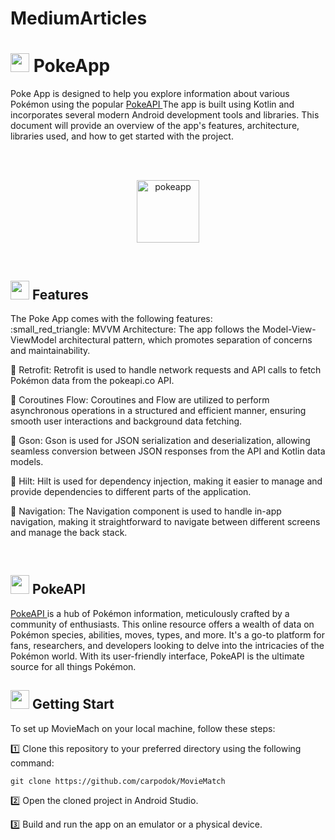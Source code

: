 # MediumArticles

<h1> <img src="https://media.giphy.com/media/XGbRD1gREhvBysGial/giphy.gif"  height="30" > PokeApp </h2>


Poke App is designed to help you explore information about various Pokémon using the popular <a href="https://pokeapi.co/" target="_blank">PokeAPI </a>  The app is built
using Kotlin and incorporates several modern Android development tools and libraries. This document will provide an 
overview of the app's features, architecture, libraries used, and how to get started with the project.

<br><br>

<p align="center"> 
	<img src="https://github-production-user-asset-6210df.s3.amazonaws.com/64840495/261874580-786d3139-ad0e-4e7a-9c14-d80a3b72588d.gif" alt="pokeapp" width=100px/> 
</p>

<br>

<h2> <img src="https://media.giphy.com/media/daUNvsWuU3s8WeLnq3/giphy.gif"  height="30" > Features </h2>
The Poke App comes with the following features:
<br>
:small_red_triangle: MVVM Architecture: The app follows the Model-View-ViewModel architectural pattern, which promotes separation of concerns and maintainability.

:small_red_triangle: Retrofit: Retrofit is used to handle network requests and API calls to fetch Pokémon data from the pokeapi.co API.

:small_red_triangle: Coroutines Flow: Coroutines and Flow are utilized to perform asynchronous operations in a structured and efficient manner, ensuring smooth user interactions and background data fetching.

:small_red_triangle: Gson: Gson is used for JSON serialization and deserialization, allowing seamless conversion between JSON responses from the API and Kotlin data models.

:small_red_triangle: Hilt: Hilt is used for dependency injection, making it easier to manage and provide dependencies to different parts of the application.

:small_red_triangle: Navigation: The Navigation component is used to handle in-app navigation, making it straightforward to navigate between different screens and manage the back stack.

<br>

<h2> <img src="https://media.giphy.com/media/XGbRD1gREhvBysGial/giphy.gif"  height="30" > PokeAPI </h2>
<a href="https://pokeapi.co/" target="_blank">PokeAPI </a> is a hub of Pokémon information, meticulously crafted by a community of enthusiasts. 
This online resource offers a wealth of data on Pokémon species, abilities, moves, types, and more. It's a go-to platform for fans, researchers, and developers looking to delve into the intricacies
of the Pokémon world. With its user-friendly interface, PokeAPI is the ultimate source for all things Pokémon.

<br>

<h2> <img src="https://media.giphy.com/media/QvpqIQAAl66EfoTJj8/giphy.gif"  height="30" > Getting Start </h2>

To set up MovieMach on your local machine, follow these steps:

1️⃣  Clone this repository to your preferred directory using the following command:
```
git clone https://github.com/carpodok/MovieMatch
```

2️⃣ Open the cloned project in Android Studio.

3️⃣ Build and run the app on an emulator or a physical device.
